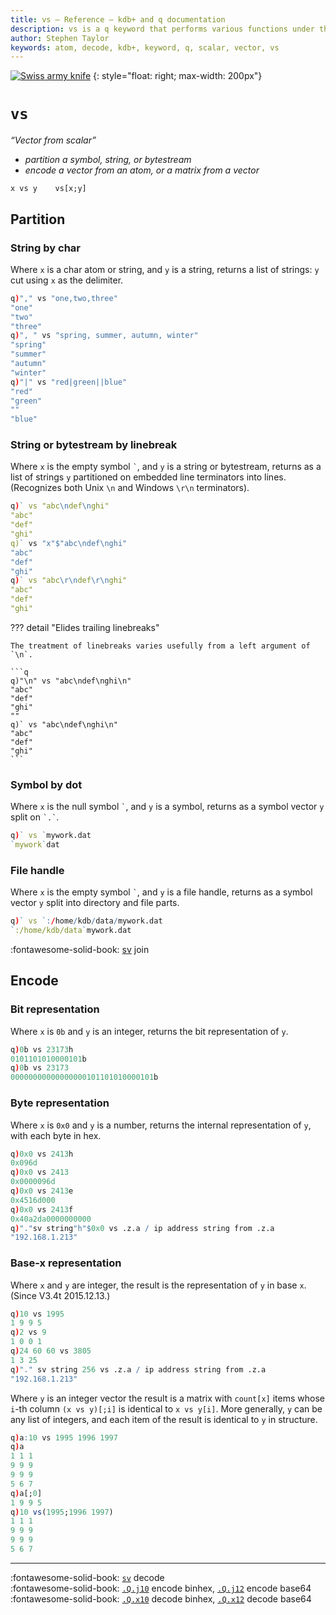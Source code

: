 ```yaml
---
title: vs – Reference – kdb+ and q documentation
description: vs is a q keyword that performs various functions under the scheme vector-from-scalar (atom).
author: Stephen Taylor
keywords: atom, decode, kdb+, keyword, q, scalar, vector, vs
---
```

[![Swiss army knife](../img/swiss-army-knife.jpg)](https://www.victorinox.com/ "victorinox.com")
{: style="float: right; max-width: 200px"}


# `vs`




_“Vector from scalar”_

-   _partition a symbol, string, or bytestream_
-   _encode a vector from an atom, or a matrix from a vector_

```syntax
x vs y    vs[x;y]
```


## Partition


### String by char

Where `x` is a char atom or string, and `y` is a string, returns a list of strings: `y` cut using `x` as the delimiter.

```q
q)"," vs "one,two,three"
"one"
"two"
"three"
q)", " vs "spring, summer, autumn, winter"
"spring"
"summer"
"autumn"
"winter"
q)"|" vs "red|green||blue"
"red"
"green"
""
"blue"
```


### String or bytestream by linebreak

Where `x` is the empty symbol `` ` ``, and `y` is a string or bytestream, returns as a list of strings `y` partitioned on embedded line terminators into lines. (Recognizes both Unix `\n` and Windows `\r\n` terminators).

```q
q)` vs "abc\ndef\nghi"
"abc"
"def"
"ghi"
q)` vs "x"$"abc\ndef\nghi"
"abc"
"def"
"ghi"
q)` vs "abc\r\ndef\r\nghi"
"abc"
"def"
"ghi"
```

??? detail "Elides trailing linebreaks"

	The treatment of linebreaks varies usefully from a left argument of `\n`.

	```q
	q)"\n" vs "abc\ndef\nghi\n"
	"abc"
	"def"
	"ghi"
	""
	q)` vs "abc\ndef\nghi\n"
	"abc"
	"def"
	"ghi"
	```


### Symbol by dot

Where `x` is the null symbol `` ` ``, and `y` is a symbol, returns as a symbol vector `y` split on `` `.` ``.

```q
q)` vs `mywork.dat
`mywork`dat
```


### File handle

Where `x` is the empty symbol `` ` ``, and `y` is a file handle, returns as a symbol vector `y` split into directory and  file parts.

```q
q)` vs `:/home/kdb/data/mywork.dat
`:/home/kdb/data`mywork.dat
```

:fontawesome-solid-book:
[sv](sv.md#join) join


## Encode


### Bit representation

Where `x` is `0b` and `y` is an integer, returns the bit representation of `y`.

```q
q)0b vs 23173h
0101101010000101b
q)0b vs 23173
00000000000000000101101010000101b
```


### Byte representation

Where `x` is `0x0` and `y` is a number, returns the internal representation of `y`, with each byte in hex.

```q
q)0x0 vs 2413h
0x096d
q)0x0 vs 2413
0x0000096d
q)0x0 vs 2413e
0x4516d000
q)0x0 vs 2413f
0x40a2da0000000000
q)"."sv string"h"$0x0 vs .z.a / ip address string from .z.a
"192.168.1.213"
```


### Base-x representation

Where `x` and `y` are integer, the result is the representation of `y` in base `x`. (Since V3.4t 2015.12.13.)

```q
q)10 vs 1995
1 9 9 5
q)2 vs 9
1 0 0 1
q)24 60 60 vs 3805
1 3 25
q)"." sv string 256 vs .z.a / ip address string from .z.a
"192.168.1.213"
```

Where `y` is an integer vector the result is a matrix with `count[x]` items whose `i`-th column `(x vs y)[;i]` is identical to `x vs y[i]`.
More generally, `y` can be any list of integers, and each item of the result is identical to `y` in structure.

```q
q)a:10 vs 1995 1996 1997
q)a
1 1 1
9 9 9
9 9 9
5 6 7
q)a[;0]
1 9 9 5
q)10 vs(1995;1996 1997)
1 1 1
9 9 9
9 9 9
5 6 7
```

---
:fontawesome-solid-book:
[`sv`](sv.md#decode) decode
<br>
:fontawesome-solid-book:
[`.Q.j10`](dotq.md#j10-encode-binhex) encode binhex, 
[`.Q.j12`](dotq.md#j12-encode-base64) encode base64
<br>
:fontawesome-solid-book:
[`.Q.x10`](dotq.md#x10-decode-binhex) decode binhex,
[`.Q.x12`](dotq.md#x12-decode-base64) decode base64


